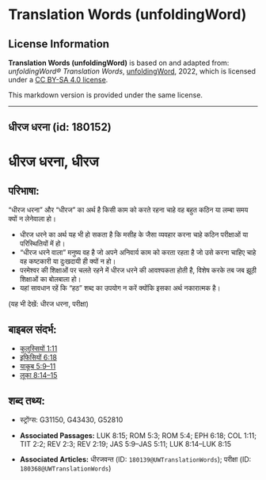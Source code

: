 # Translation Words (unfoldingWord)

## License Information

**Translation Words (unfoldingWord)** is based on and adapted from: _unfoldingWord® Translation Words_, [unfoldingWord](https://unfoldingword.org/utw), 2022, which is licensed under a [CC BY-SA 4.0 license](https://creativecommons.org/licenses/by-sa/4.0/legalcode.en).

This markdown version is provided under the same license.



--------------------------------

## धीरज धरना (id: 180152)

धीरज धरना, धीरज
===============

परिभाषा:
--------

“धीरज धरना” और “धीरज” का अर्थ है किसी काम को करते रहना चाहे वह बहुत कठिन या लम्बा समय क्यों न लेनेवाला हो।

* धीरज धरने का अर्थ यह भी हो सकता है कि मसीह के जैसा व्यवहार करना चाहे कठिन परीक्षाओं या परिस्थितियों में हो।
* “धीरज धरने वाला” मनुष्य वह है जो अपने अनिवार्य काम को करता रहता है जो उसे करना चाहिए चाहे वह कष्टकारी या दुःखदायी ही क्यों न हो।
* परमेश्वर की शिक्षाओं पर चलते रहने में धीरज धरने की आवश्यकता होती है, विशेष करके तब जब झूठी शिक्षाओं का बोलबाला हो।
* यहां सावधान रहें कि “हठ” शब्द का उपयोग न करें क्योंकि इसका अर्थ नकारात्मक है।

(यह भी देखें: धीरज धरना, परीक्षा)

बाइबल संदर्भ:
-------------

* [कुलुस्सियों 1:11](https://ref.ly/Col1:11)
* [इफिसियों 6:18](https://ref.ly/Eph6:18)
* [याकूब 5:9–11](https://ref.ly/Jas5:9-Jas5:11)
* [लूका 8:14–15](https://ref.ly/Luke8:14-Luke8:15)

शब्द तथ्य:
----------

* स्ट्रोंग्स: G31150, G43430, G52810

* **Associated Passages:** LUK 8:15; ROM 5:3; ROM 5:4; EPH 6:18; COL 1:11; TIT 2:2; REV 2:3; REV 2:19; JAS 5:9–JAS 5:11; LUK 8:14–LUK 8:15
* **Associated Articles:** धीरजवन्त (ID: `180139@UWTranslationWords`); परीक्षा (ID: `180368@UWTranslationWords`)

